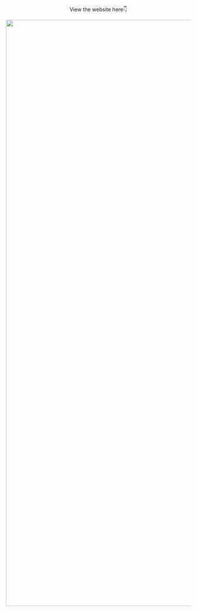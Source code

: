 
<div align="center">
  <p>View the website here👇</p>
  <a href="https://eswapteam.vercel.app/">
    <img width="2560" height="1600" alt="image" src="https://github.com/user-attachments/assets/9a9b6777-9007-4961-ab79-2a778ec801d8" />
  </a>
</div>
